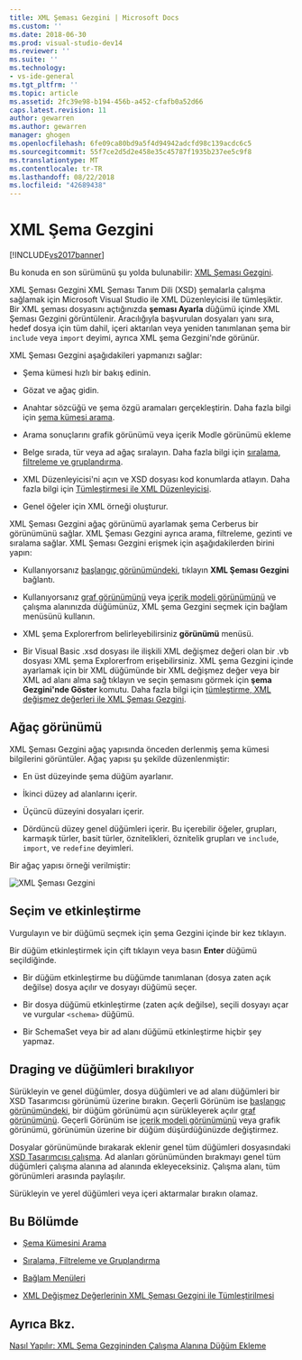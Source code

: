 ```yaml
---
title: XML Şeması Gezgini | Microsoft Docs
ms.custom: ''
ms.date: 2018-06-30
ms.prod: visual-studio-dev14
ms.reviewer: ''
ms.suite: ''
ms.technology:
- vs-ide-general
ms.tgt_pltfrm: ''
ms.topic: article
ms.assetid: 2fc39e98-b194-456b-a452-cfafb0a52d66
caps.latest.revision: 11
author: gewarren
ms.author: gewarren
manager: ghogen
ms.openlocfilehash: 6fe09ca80bd9a5f4d94942adcfd98c139acdc6c5
ms.sourcegitcommit: 55f7ce2d5d2e458e35c45787f1935b237ee5c9f8
ms.translationtype: MT
ms.contentlocale: tr-TR
ms.lasthandoff: 08/22/2018
ms.locfileid: "42689438"
---
```

# <a name="xml-schema-explorer"></a>XML Şema Gezgini
[!INCLUDE[vs2017banner](../includes/vs2017banner.md)]

Bu konuda en son sürümünü şu yolda bulunabilir: [XML Şeması Gezgini](https://docs.microsoft.com/visualstudio/xml-tools/xml-schema-explorer).  
  
  
XML Şeması Gezgini XML Şeması Tanım Dili (XSD) şemalarla çalışma sağlamak için Microsoft Visual Studio ile XML Düzenleyicisi ile tümleşiktir. Bir XML şeması dosyasını açtığınızda **şeması Ayarla** düğümü içinde XML Şeması Gezgini görüntülenir. Aracılığıyla başvurulan dosyaları yanı sıra, hedef dosya için tüm dahil, içeri aktarılan veya yeniden tanımlanan şema bir `include` veya `import` deyimi, ayrıca XML şema Gezgini'nde görünür.  
  
 XML Şeması Gezgini aşağıdakileri yapmanızı sağlar:  
  
-   Şema kümesi hızlı bir bakış edinin.  
  
-   Gözat ve ağaç gidin.  
  
-   Anahtar sözcüğü ve şema özgü aramaları gerçekleştirin. Daha fazla bilgi için [şema kümesi arama](../xml-tools/searching-the-schema-set.md).  
  
-   Arama sonuçlarını grafik görünümü veya içerik Modle görünümü ekleme  
  
-   Belge sırada, tür veya ad ağaç sıralayın. Daha fazla bilgi için [sıralama, filtreleme ve gruplandırma](../xml-tools/sorting-filtering-and-grouping-xml-schema-explorer.md).  
  
-   XML Düzenleyicisi'ni açın ve XSD dosyası kod konumlarda atlayın. Daha fazla bilgi için [Tümleştirmesi ile XML Düzenleyicisi](../xml-tools/integration-with-xml-editor.md).  
  
-   Genel öğeler için XML örneği oluşturur.  
  
 XML Şeması Gezgini ağaç görünümü ayarlamak şema Cerberus bir görünümünü sağlar. XML Şeması Gezgini ayrıca arama, filtreleme, gezinti ve sıralama sağlar. XML Şeması Gezgini erişmek için aşağıdakilerden birini yapın:  
  
-   Kullanıyorsanız [başlangıç görünümündeki](../xml-tools/start-view.md), tıklayın **XML Şeması Gezgini** bağlantı.  
  
-   Kullanıyorsanız [graf görünümünü](../xml-tools/graph-view.md) veya [içerik modeli görünümünü](../xml-tools/content-model-view.md) ve çalışma alanınızda düğümünüz, XML şema Gezgini seçmek için bağlam menüsünü kullanın.  
  
-   XML şema Explorerfrom belirleyebilirsiniz **görünümü** menüsü.  
  
-   Bir Visual Basic .xsd dosyası ile ilişkili XML değişmez değeri olan bir .vb dosyası XML şema Explorerfrom erişebilirsiniz. XML şema Gezgini içinde ayarlamak için bir XML düğümünde bir XML değişmez değer veya bir XML ad alanı alma sağ tıklayın ve seçin şemasını görmek için **şema Gezgini'nde Göster** komutu. Daha fazla bilgi için [tümleştirme, XML değişmez değerleri ile XML Şeması Gezgini](../xml-tools/integration-of-xml-literals-with-xml-schema-explorer.md).  
  
## <a name="tree-view"></a>Ağaç görünümü  
 XML Şeması Gezgini ağaç yapısında önceden derlenmiş şema kümesi bilgilerini görüntüler. Ağaç yapısı şu şekilde düzenlenmiştir:  
  
-   En üst düzeyinde şema düğüm ayarlanır.  
  
-   İkinci düzey ad alanlarını içerir.  
  
-   Üçüncü düzeyini dosyaları içerir.  
  
-   Dördüncü düzey genel düğümleri içerir. Bu içerebilir öğeler, grupları, karmaşık türler, basit türler, öznitelikleri, öznitelik grupları ve `include`, `import`, ve `redefine` deyimleri.  
  
 Bir ağaç yapısı örneği verilmiştir:  
  
 ![XML Şeması Gezgini](../xml-tools/media/xmlschemaexplorer.gif "XMLSchemaExplorer")  
  
## <a name="selection-and-activation"></a>Seçim ve etkinleştirme  
 Vurgulayın ve bir düğümü seçmek için şema Gezgini içinde bir kez tıklayın.  
  
 Bir düğüm etkinleştirmek için çift tıklayın veya basın **Enter** düğümü seçildiğinde.  
  
-   Bir düğüm etkinleştirme bu düğümde tanımlanan (dosya zaten açık değilse) dosya açılır ve dosyayı düğümü seçer.  
  
-   Bir dosya düğümü etkinleştirme (zaten açık değilse), seçili dosyayı açar ve vurgular `<schema>` düğümü.  
  
-   Bir SchemaSet veya bir ad alanı düğümü etkinleştirme hiçbir şey yapmaz.  
  
## <a name="draging-and-dropping-nodes"></a>Draging ve düğümleri bırakılıyor  
 Sürükleyin ve genel düğümler, dosya düğümleri ve ad alanı düğümleri bir XSD Tasarımcısı görünümü üzerine bırakın. Geçerli Görünüm ise [başlangıç görünümündeki](../xml-tools/start-view.md), bir düğüm görünümü açın sürükleyerek açılır [graf görünümünü](../xml-tools/graph-view.md). Geçerli Görünüm ise [içerik modeli görünümünü](../xml-tools/content-model-view.md) veya grafik görünümü, görünümün üzerine bir düğüm düşürdüğünüzde değiştirmez.  
  
 Dosyalar görünümünde bırakarak eklenir genel tüm düğümleri dosyasındaki [XSD Tasarımcısı çalışma](../xml-tools/xml-schema-designer-workspace.md). Ad alanları görünümünden bırakmayı genel tüm düğümleri çalışma alanına ad alanında ekleyeceksiniz. Çalışma alanı, tüm görünümleri arasında paylaşılır.  
  
 Sürükleyin ve yerel düğümleri veya içeri aktarmalar bırakın olamaz.  
  
## <a name="in-this-section"></a>Bu Bölümde  
  
-   [Şema Kümesini Arama](../xml-tools/searching-the-schema-set.md)  
  
-   [Sıralama, Filtreleme ve Gruplandırma](../xml-tools/sorting-filtering-and-grouping-xml-schema-explorer.md)  
  
-   [Bağlam Menüleri](../xml-tools/context-menus-xml-schema-explorer.md)  
  
-   [XML Değişmez Değerlerinin XML Şeması Gezgini ile Tümleştirilmesi](../xml-tools/integration-of-xml-literals-with-xml-schema-explorer.md)  
  
## <a name="see-also"></a>Ayrıca Bkz.  
 [Nasıl Yapılır: XML Şema Gezgininden Çalışma Alanına Düğüm Ekleme](../xml-tools/how-to-add-nodes-to-the-workspace-from-the-xml-schema-explorer.md)







